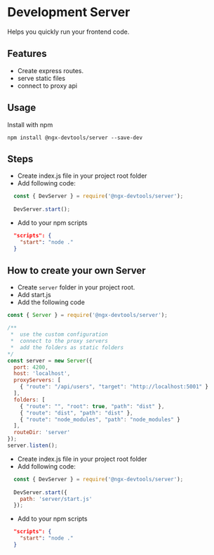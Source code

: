 # Development Server
Helps you quickly run your frontend code.

## Features
* Create express routes.
* serve static files
* connect to proxy api

## Usage

Install with npm

```
npm install @ngx-devtools/server --save-dev
```

## Steps
* Create index.js file in your project root folder
* Add following code: 
```js
  const { DevServer } = require('@ngx-devtools/server');
  
  DevServer.start();
```
* Add to your npm scripts
```json
  "scripts": {
    "start": "node ."
  }
```

## How to create your own Server
* Create `server` folder in your project root.
* Add start.js
* Add the following code
```js
const { Server } = require('@ngx-devtools/server');

/**
 *  use the custom configuration
 *  connect to the proxy servers
 *  add the folders as static folders
*/
const server = new Server({
  port: 4200, 
  host: 'localhost', 
  proxyServers: [
    { "route": "/api/users", "target": "http://localhost:5001" }
  ], 
  folders: [
    { "route": "", "root": true, "path": "dist" },
    { "route": "dist", "path": "dist" },
    { "route": "node_modules", "path": "node_modules" }
  ],
  routeDir: 'server'
});
server.listen();
```
* Create index.js file in your project root folder
* Add following code: 
```js
  const { DevServer } = require('@ngx-devtools/server');
  
  DevServer.start({
    path: 'server/start.js'
  });
```
* Add to your npm scripts
```json
  "scripts": {
    "start": "node ."
  }
```

